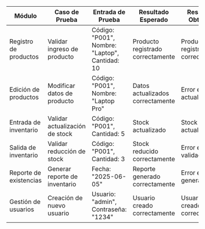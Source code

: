 | **Módulo**               | **Caso de Prueba**               | **Entrada de Prueba** | **Resultado Esperado** | **Resultado Obtenido** | **Estado** |
|-------------------------|---------------------------------|----------------------|----------------------|----------------------|---------|
| Registro de productos   | Validar ingreso de producto    | Código: "P001", Nombre: "Laptop", Cantidad: 10 | Producto registrado correctamente | Producto registrado correctamente | ✅ Aprobado |
| Edición de productos    | Modificar datos de producto    | Código: "P001", Nombre: "Laptop Pro" | Datos actualizados correctamente | Error en actualización | ❌ Rechazado |
| Entrada de inventario   | Validar actualización de stock | Código: "P001", Cantidad: 5 | Stock actualizado | Stock actualizado | ✅ Aprobado |
| Salida de inventario    | Validar reducción de stock     | Código: "P001", Cantidad: 3 | Stock reducido correctamente | Error en validación | ❌ Rechazado |
| Reporte de existencias  | Generar reporte de inventario  | Fecha: "2025-06-05" | Reporte generado correctamente | Error en generación | ❌ Rechazado |
| Gestión de usuarios     | Creación de nuevo usuario      | Usuario: "admin", Contraseña: "1234" | Usuario creado correctamente | Usuario creado correctamente | ✅ Aprobado |
